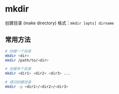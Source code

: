 # mkdir
创建目录 (make directory)
格式：`mkdir [opts] dirname`

## 常用方法
```bash
# 创建一个目录
mkdir <dir>
mkdir /path/to/<dir>

# 创建多个目录
mkdir <dir1> <dir2> <dir3> ...

# 递归创建目录
mkdir -p <dir1>/<dir2>/<dir3>
```